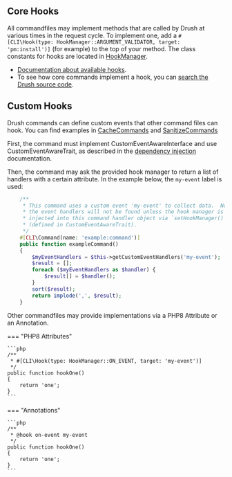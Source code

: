 
## Core Hooks
All commandfiles may implement methods that are called by Drush at various times in the request cycle. To implement one, add a `#[CLI\Hook(type: HookManager::ARGUMENT_VALIDATOR, target: 'pm:install')]` (for example) to the top of your method. The class constants for hooks are located in [HookManager](https://github.com/consolidation/annotated-command/blob/e01152f698eff4cb5df3ebfe5e097ef335dbd3c9/src/Hooks/HookManager.php#L30-L57). 

- [Documentation about available hooks](https://github.com/consolidation/annotated-command#hooks).
- To see how core commands implement a hook, you can [search the Drush source code](https://github.com/drush-ops/drush/search?q="%40#[CLI\Hook]"&type=Code&utf8=%E2%9C%93).

## Custom Hooks

Drush commands can define custom events that other command files can hook. You can find examples in [CacheCommands](https://github.com/drush-ops/drush/blob/13.x/src/Commands/core/CacheCommands.php) and [SanitizeCommands](https://github.com/drush-ops/drush/blob/13.x/src/Commands/sql/sanitize/SanitizeCommands.php)

First, the command must implement CustomEventAwareInterface and use CustomEventAwareTrait, as described in the [dependency injection](dependency-injection.md#inflection) documentation.

Then, the command may ask the provided hook manager to return a list of handlers with a certain attribute. In the example below, the `my-event` label is used:
```php
    /**
     * This command uses a custom event 'my-event' to collect data.  Note that
     * the event handlers will not be found unless the hook manager is
     * injected into this command handler object via `setHookManager()`
     * (defined in CustomEventAwareTrait).
     */
    #[CLI\Command(name: 'example:command')]  
    public function exampleCommand()
    {
        $myEventHandlers = $this->getCustomEventHandlers('my-event');
        $result = [];
        foreach ($myEventHandlers as $handler) {
            $result[] = $handler();
        }
        sort($result);
        return implode(',', $result);
    }
```

Other commandfiles may provide implementations via a PHP8 Attribute or an Annotation.

=== "PHP8 Attributes"

    ```php
    /**
     * #[CLI\Hook(type: HookManager::ON_EVENT, target: 'my-event')]
     */
    public function hookOne()
    {
        return 'one';
    }
    ```

=== "Annotations"

    ```php
    /**
     * @hook on-event my-event
     */
    public function hookOne()
    {
        return 'one';
    }
    ```

